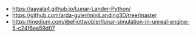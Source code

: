 * https://aayala4.github.io/Lunar-Lander-Python/
* https://github.com/arda-guler/miniLanding3D/tree/master
* https://medium.com/@elliottwobler/lunar-simulation-in-unreal-engine-5-c24f6ee59d07